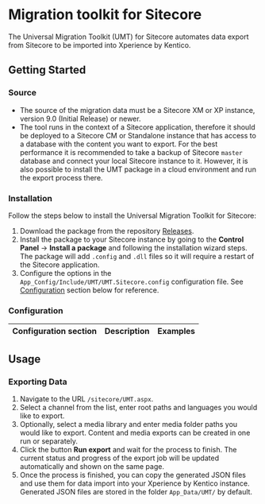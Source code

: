 [//]: # "[![Contributors][contributors-shield]][contributors-url]"
[//]: # "[![Forks][forks-shield]][forks-url]"
[//]: # "[![Stargazers][stars-shield]][stars-url]"
[//]: # "[![Issues][issues-shield]][issues-url]"
[//]: # "[![MIT License][license-shield]][license-url]"
[//]: # "[![Discord][discussion-shield]][discussion-url]"

<!-- ABOUT THE PROJECT -->
# Migration toolkit for Sitecore

The Universal Migration Toolkit (UMT) for Sitecore automates data export from Sitecore to be imported into Xperience by Kentico.

## Getting Started

### Source

* The source of the migration data must be a Sitecore XM or XP instance, version 9.0 (Initial Release) or newer.
* The tool runs in the context of a Sitecore application, therefore it should be deployed to a Sitecore CM or Standalone instance that has access to a database with the content you want to export. For the best performance it is recommended to take a backup of Sitecore `master` database and connect your local Sitecore instance to it. However, it is also possible to install the UMT package in a cloud environment and run the export process there.

### Installation

Follow the steps below to install the Universal Migration Toolkit for Sitecore:

1. Download the package from the repository [Releases](https://github.com/Kentico/sitecore-migration-toolkit/releases).
2. Install the package to your Sitecore instance by going to the **Control Panel** → **Install a package** and following the installation wizard steps. The package will add `.config` and `.dll` files so it will require a restart of the Sitecore application. 
3. Configure the options in the `App_Config/Include/UMT/UMT.Sitecore.config` configuration file. See [Configuration](#configuration) section below for reference.

### Configuration

| Configuration section | Description | Examples |
| --- | --- | --- |


## Usage

### Exporting Data

1. Navigate to the URL `/sitecore/UMT.aspx`.
2. Select a channel from the list, enter root paths and languages you would like to export. 
3. Optionally, select a media library and enter media folder paths you would like to export. Content and media exports can be created in one run or separately.
4. Click the button **Run export** and wait for the process to finish. The current status and progress of the export job will be updated automatically and shown on the same page.
5. Once the process is finished, you can copy the generated JSON files and use them for data import into your Xperience by Kentico instance. Generated JSON files are stored in the folder `App_Data/UMT/` by default.
